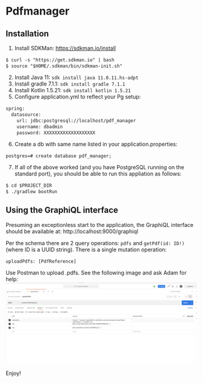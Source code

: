 # Pdfmanager

## Installation
1. Install SDKMan: https://sdkman.io/install
```
$ curl -s "https://get.sdkman.io" | bash
$ source "$HOME/.sdkman/bin/sdkman-init.sh"
```
2. Install Java 11: ```sdk install java 11.0.11.hs-adpt```
3. Install gradle 7.1.1: ```sdk install gradle 7.1.1```
4. Install Kotlin 1.5.21: ```sdk install kotlin 1.5.21```
5. Configure application.yml to reflect your Pg setup:
```
spring:
  datasource:
    url: jdbc:postgresql://localhost/pdf_manager
    username: dbadmin
    password: XXXXXXXXXXXXXXXXXXX
```
6. Create a db with same name listed in your application.properties:
```
postgres=# create database pdf_manager;
```
7. If all of the above worked (and you have PostgreSQL running on the standard port), you
should be able to run this appliation as follows:
```
$ cd $PROJECT_DIR
$ ./gradlew bootRun
```

## Using the GraphiQL interface
Presuming an exceptionless start to the application, the GraphiQL interface
should be available at: http://localhost:9000/graphiql

Per the schema there are 2 query operations: `pdfs` and `getPdf(id: ID!)`
(where ID is a UUID string).  There is a single mutation operation:
```
uploadPdfs: [PdfReference]
```
Use Postman to upload .pdfs.  See the following image and ask Adam for help:
![Postman upload screenshot](src/main/resources/Postman-uploadPdfs.png?raw=true)

Enjoy!